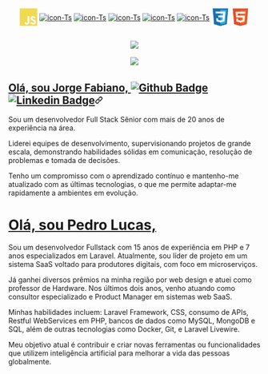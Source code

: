 
<article class="markdown-body entry-content container-lg f5" itemprop="text"><div align="center" dir="auto">
  <a target="_blank" rel="noopener noreferrer nofollow" href="https://raw.githubusercontent.com/devicons/devicon/master/icons/javascript/javascript-plain.svg"><img align="center" alt="icon-Js" height="36" width="36" src="https://raw.githubusercontent.com/devicons/devicon/master/icons/javascript/javascript-plain.svg" style="max-width: 100%;"></a>
  <a target="_blank" rel="noopener noreferrer nofollow" href="https://camo.githubusercontent.com/9e581761c42b9210538e4727e082b7e1db70a621da3481eb6a348bdb5257af70/68747470733a2f2f63646e2e6a7364656c6976722e6e65742f67682f64657669636f6e732f64657669636f6e2f69636f6e732f7068702f7068702d6f726967696e616c2e737667"><img align="center" alt="icon-Ts" height="36" width="36" src="https://camo.githubusercontent.com/9e581761c42b9210538e4727e082b7e1db70a621da3481eb6a348bdb5257af70/68747470733a2f2f63646e2e6a7364656c6976722e6e65742f67682f64657669636f6e732f64657669636f6e2f69636f6e732f7068702f7068702d6f726967696e616c2e737667" data-canonical-src="https://cdn.jsdelivr.net/gh/devicons/devicon/icons/php/php-original.svg" style="max-width: 100%;"></a>
  <a target="_blank" rel="noopener noreferrer nofollow" href="https://camo.githubusercontent.com/569d9436b805ebea8af336170195070fd7ad6b866459fb1208f260a4876981f7/68747470733a2f2f63646e2e6a7364656c6976722e6e65742f67682f64657669636f6e732f64657669636f6e2f69636f6e732f6c61726176656c2f6c61726176656c2d706c61696e2e737667"><img align="center" alt="icon-Ts" height="36" width="36" src="https://camo.githubusercontent.com/569d9436b805ebea8af336170195070fd7ad6b866459fb1208f260a4876981f7/68747470733a2f2f63646e2e6a7364656c6976722e6e65742f67682f64657669636f6e732f64657669636f6e2f69636f6e732f6c61726176656c2f6c61726176656c2d706c61696e2e737667" data-canonical-src="https://cdn.jsdelivr.net/gh/devicons/devicon/icons/laravel/laravel-plain.svg" style="max-width: 100%;"></a>
  <a target="_blank" rel="noopener noreferrer nofollow" href="https://camo.githubusercontent.com/900baefb89e187c8b32cdbb3b440d1502fe8f30a1a335cc5dc5868af0142f8b1/68747470733a2f2f63646e2e6a7364656c6976722e6e65742f67682f64657669636f6e732f64657669636f6e2f69636f6e732f6e6f64656a732f6e6f64656a732d6f726967696e616c2e737667"><img align="center" alt="icon-Ts" height="36" width="36" src="https://camo.githubusercontent.com/900baefb89e187c8b32cdbb3b440d1502fe8f30a1a335cc5dc5868af0142f8b1/68747470733a2f2f63646e2e6a7364656c6976722e6e65742f67682f64657669636f6e732f64657669636f6e2f69636f6e732f6e6f64656a732f6e6f64656a732d6f726967696e616c2e737667" data-canonical-src="https://cdn.jsdelivr.net/gh/devicons/devicon/icons/nodejs/nodejs-original.svg" style="max-width: 100%;"></a>
  <a target="_blank" rel="noopener noreferrer nofollow" href="https://camo.githubusercontent.com/2582ec2237a3a1fbd34e9b57332b72be27a7facb32abe7c2335e5f86e5f457a8/68747470733a2f2f63646e2e6a7364656c6976722e6e65742f67682f64657669636f6e732f64657669636f6e2f69636f6e732f6d7973716c2f6d7973716c2d6f726967696e616c2e737667"><img align="center" alt="icon-Ts" height="36" width="36" src="https://camo.githubusercontent.com/2582ec2237a3a1fbd34e9b57332b72be27a7facb32abe7c2335e5f86e5f457a8/68747470733a2f2f63646e2e6a7364656c6976722e6e65742f67682f64657669636f6e732f64657669636f6e2f69636f6e732f6d7973716c2f6d7973716c2d6f726967696e616c2e737667" data-canonical-src="https://cdn.jsdelivr.net/gh/devicons/devicon/icons/mysql/mysql-original.svg" style="max-width: 100%;"></a>
  <a target="_blank" rel="noopener noreferrer nofollow" href="https://camo.githubusercontent.com/d536b9cc0c533324368535ece721f5424f28eae3ec0e6f3847408948ecacfce6/68747470733a2f2f63646e2e6a7364656c6976722e6e65742f67682f64657669636f6e732f64657669636f6e2f69636f6e732f706f737467726573716c2f706f737467726573716c2d6f726967696e616c2e737667"><img align="center" alt="icon-Ts" height="36" width="36" src="https://camo.githubusercontent.com/d536b9cc0c533324368535ece721f5424f28eae3ec0e6f3847408948ecacfce6/68747470733a2f2f63646e2e6a7364656c6976722e6e65742f67682f64657669636f6e732f64657669636f6e2f69636f6e732f706f737467726573716c2f706f737467726573716c2d6f726967696e616c2e737667" data-canonical-src="https://cdn.jsdelivr.net/gh/devicons/devicon/icons/postgresql/postgresql-original.svg" style="max-width: 100%;"></a>
  <a target="_blank" rel="noopener noreferrer nofollow" href="https://raw.githubusercontent.com/devicons/devicon/master/icons/css3/css3-original.svg"><img align="center" alt="icon-CSS" height="36" width="36" src="https://raw.githubusercontent.com/devicons/devicon/master/icons/css3/css3-original.svg" style="max-width: 100%;"></a>
  <a target="_blank" rel="noopener noreferrer nofollow" href="https://raw.githubusercontent.com/devicons/devicon/master/icons/html5/html5-original.svg"><img align="center" alt="icon-HTML" height="36" width="36" src="https://raw.githubusercontent.com/devicons/devicon/master/icons/html5/html5-original.svg" style="max-width: 100%;"></a>
</div>
<h1 dir="auto"></h1>

<div align="center" dir="auto">
  <a target="_blank" rel="noopener noreferrer nofollow" href="https://github-readme-stats.vercel.app/api?username=plgs2005&theme=radical&hide_border=false&include_all_commits=true&count_private=true">

<img height="150em" src="https://github-readme-stats.vercel.app/api?username=plgs2005&theme=radicalshow_icons=true&amp;theme=dracula&amp;include_all_commits=true&amp;count_private=true" style="max-width: 100%;">
</a>


  <a target="_blank" rel="noopener noreferrer nofollow" href="https://github-readme-stats.vercel.app/api/top-langs/?username=plgs2005&theme=radical&hide_border=false&include_all_commits=true&count_private=true&"><img height="150em" src="https://github-readme-stats.vercel.app/api/top-langs/?username=plgs2005&theme=radical&hide_border=false&include_all_commits=true&count_private=true&" data-canonical-src="https://github-readme-stats.vercel.app/api/top-langs/?username=plgs2005&theme=radical&hide_border=false&include_all_commits=true&count_private=true&" style="max-width: 100%;">
</a>


</div>

<h1 id="user-content-olá-sou-jorge-fabiano--" dir="auto">
<a class="heading-link" href="#olá-sou-jorge-fabiano--">Olá, sou Jorge Fabiano, </a><a href="https://github.com/jorgekania"><img src="https://camo.githubusercontent.com/8ea1cb342c7a947bedff71caec6b446d860ea6a35fd69ade114cb342e376ed71/68747470733a2f2f696d672e736869656c64732e696f2f62616467652f2d4769746875622d3030303f7374796c653d666c61742d737175617265266c6f676f3d476974687562266c6f676f436f6c6f723d7768697465266c696e6b3d68747470733a2f2f6769746875622e636f6d2f6a6f7267656b616e6961" alt="Github Badge" data-canonical-src="https://img.shields.io/badge/-Github-000?style=flat-square&amp;logo=Github&amp;logoColor=white&amp;link=https://github.com/jorgekania" style="max-width: 100%;"></a> <a href="https://www.linkedin.com/public-profile/settings?trk=d_flagship3_profile_self_view_public_profile" rel="nofollow"><img src="https://camo.githubusercontent.com/1b947ee97830fefc83e51fdbc5d79d1de285a3b45240c15fc2d3aeb36c5fbc40/68747470733a2f2f696d672e736869656c64732e696f2f62616467652f2d4c696e6b6564496e2d626c75653f7374796c653d666c61742d737175617265266c6f676f3d4c696e6b6564696e266c6f676f436f6c6f723d7768697465266c696e6b3d68747470733a2f2f7777772e6c696e6b6564696e2e636f6d2f7075626c69632d70726f66696c652f73657474696e67733f74726b3d645f666c616773686970335f70726f66696c655f73656c665f766965775f7075626c69635f70726f66696c65" alt="Linkedin Badge" data-canonical-src="https://img.shields.io/badge/-LinkedIn-blue?style=flat-square&amp;logo=Linkedin&amp;logoColor=white&amp;link=https://www.linkedin.com/public-profile/settings?trk=d_flagship3_profile_self_view_public_profile" style="max-width: 100%;"></a><svg class="octicon octicon-link" viewBox="0 0 16 16" version="1.1" width="16" height="16" aria-hidden="true"><path d="m7.775 3.275 1.25-1.25a3.5 3.5 0 1 1 4.95 4.95l-2.5 2.5a3.5 3.5 0 0 1-4.95 0 .751.751 0 0 1 .018-1.042.751.751 0 0 1 1.042-.018 1.998 1.998 0 0 0 2.83 0l2.5-2.5a2.002 2.002 0 0 0-2.83-2.83l-1.25 1.25a.751.751 0 0 1-1.042-.018.751.751 0 0 1-.018-1.042Zm-4.69 9.64a1.998 1.998 0 0 0 2.83 0l1.25-1.25a.751.751 0 0 1 1.042.018.751.751 0 0 1 .018 1.042l-1.25 1.25a3.5 3.5 0 1 1-4.95-4.95l2.5-2.5a3.5 3.5 0 0 1 4.95 0 .751.751 0 0 1-.018 1.042.751.751 0 0 1-1.042.018 1.998 1.998 0 0 0-2.83 0l-2.5 2.5a1.998 1.998 0 0 0 0 2.83Z"></path></svg></h1>
<p dir="auto">Sou um desenvolvedor Full Stack Sênior com mais de 20 anos de experiência na área.</p>
<p dir="auto">Liderei equipes de desenvolvimento, supervisionando projetos de grande escala, demonstrando habilidades sólidas em comunicação, resolução de problemas e tomada de decisões.</p>
<p dir="auto">Tenho um compromisso com o aprendizado contínuo e mantenho-me atualizado com as últimas tecnologias, o que me permite adaptar-me rapidamente a ambientes em evolução.</p>
</article>

<h1 id="user-content-olá-sou-pedro-lucas--" dir="auto">
  <a class="heading-link" href="#olá-sou-pedro-lucas--">Olá, sou Pedro Lucas, </a>
  <!-- Seus badges de GitHub e LinkedIn aqui -->
</h1>
<p dir="auto">
  Sou um desenvolvedor Fullstack com 15 anos de experiência em PHP e 7 anos especializados em Laravel. Atualmente, sou líder de projeto em um sistema SaaS voltado para produtores digitais, com foco em microserviços.
</p>
<p dir="auto">
  Já ganhei diversos prêmios na minha região por web design e atuei como professor de Hardware. Nos últimos dois anos, venho atuando como consultor especializado e Product Manager em sistemas web SaaS.
</p>
<p dir="auto">
  Minhas habilidades incluem: Laravel Framework, CSS, consumo de APIs, Restful WebServices em PHP, bancos de dados como MySQL, MongoDB e SQL, além de outras tecnologias como Docker, Git, e Laravel Livewire.
</p>
<p dir="auto">
  Meu objetivo atual é contribuir e criar novas ferramentas ou funcionalidades que utilizem inteligência artificial para melhorar a vida das pessoas globalmente.
</p>

